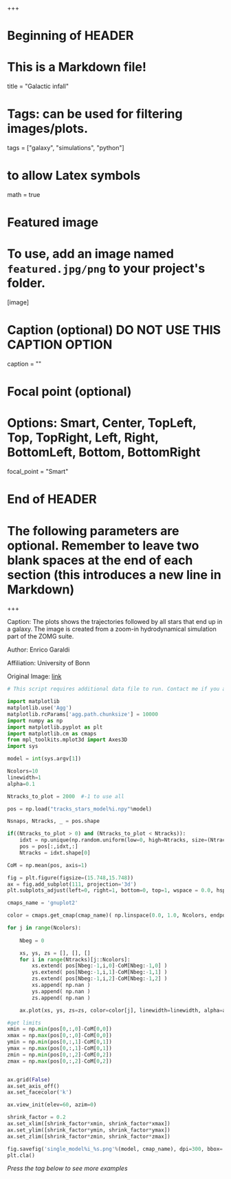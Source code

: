 +++
# Beginning of HEADER
# This is a Markdown file!
title = "Galactic infall"

# Tags: can be used for filtering images/plots.
tags = ["galaxy", "simulations", "python"]

# to allow Latex symbols
math = true

# Featured image
# To use, add an image named `featured.jpg/png` to your project's folder. 
[image]
  # Caption (optional) DO NOT USE THIS CAPTION OPTION
  caption = ""
  
  # Focal point (optional)
  # Options: Smart, Center, TopLeft, Top, TopRight, Left, Right, BottomLeft, Bottom, BottomRight
  focal_point = "Smart"

# End of HEADER
# The following parameters are optional. Remember to leave two blank spaces at the end of each section (this introduces a new line in Markdown)
+++

Caption: The plots shows the trajectories followed by all stars that end up in a galaxy. The image is created from a zoom-in hydrodynamical simulation part of the ZOMG suite.

Author: Enrico Garaldi

Affiliation: University of Bonn

Original Image: [link](https://enricogaraldi.wixsite.com/egaraldi/outreach)

```python
# This script requires additional data file to run. Contact me if you are interested in having access to those

import matplotlib
matplotlib.use('Agg')
matplotlib.rcParams['agg.path.chunksize'] = 10000
import numpy as np
import matplotlib.pyplot as plt
import matplotlib.cm as cmaps
from mpl_toolkits.mplot3d import Axes3D
import sys

model = int(sys.argv[1])

Ncolors=10
linewidth=1
alpha=0.1

Ntracks_to_plot = 2000  #-1 to use all

pos = np.load("tracks_stars_model%i.npy"%model)

Nsnaps, Ntracks, _ = pos.shape

if((Ntracks_to_plot > 0) and (Ntracks_to_plot < Ntracks)):
    idxt = np.unique(np.random.uniform(low=0, high=Ntracks, size=(Ntracks_to_plot)).astype(int))
    pos = pos[:,idxt,:]
    Ntracks = idxt.shape[0]

CoM = np.mean(pos, axis=1)

fig = plt.figure(figsize=(15.748,15.748))
ax = fig.add_subplot(111, projection='3d')
plt.subplots_adjust(left=0, right=1, bottom=0, top=1, wspace = 0.0, hspace = 0.0)

cmaps_name = 'gnuplot2'

color = cmaps.get_cmap(cmap_name)( np.linspace(0.0, 1.0, Ncolors, endpoint=True) )

for j in range(Ncolors):
    
    Nbeg = 0

    xs, ys, zs = [], [], []
    for i in range(Ntracks)[j::Ncolors]:
        xs.extend( pos[Nbeg:-1,i,0]-CoM[Nbeg:-1,0] )
        ys.extend( pos[Nbeg:-1,i,1]-CoM[Nbeg:-1,1] )
        zs.extend( pos[Nbeg:-1,i,2]-CoM[Nbeg:-1,2] )
        xs.append( np.nan )
        ys.append( np.nan )
        zs.append( np.nan )

    ax.plot(xs, ys, zs=zs, color=color[j], linewidth=linewidth, alpha=alpha)

#get limits
xmin = np.min(pos[0,:,0]-CoM[0,0])
xmax = np.max(pos[0,:,0]-CoM[0,0])
ymin = np.min(pos[0,:,1]-CoM[0,1])
ymax = np.max(pos[0,:,1]-CoM[0,1])
zmin = np.min(pos[0,:,2]-CoM[0,2])
zmax = np.max(pos[0,:,2]-CoM[0,2])


ax.grid(False)
ax.set_axis_off()
ax.set_facecolor('k')

ax.view_init(elev=60, azim=0)

shrink_factor = 0.2
ax.set_xlim([shrink_factor*xmin, shrink_factor*xmax])
ax.set_ylim([shrink_factor*ymin, shrink_factor*ymax])
ax.set_zlim([shrink_factor*zmin, shrink_factor*zmax])

fig.savefig('single_model%i_%s.png'%(model, cmap_name), dpi=300, bbox='tight')
plt.cla()

```

_Press the tag below to see more examples_
